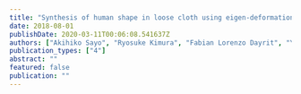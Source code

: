 ```yaml
---
title: "Synthesis of human shape in loose cloth using eigen-deformation"
date: 2018-08-01
publishDate: 2020-03-11T00:06:08.541637Z
authors: ["Akihiko Sayo", "Ryosuke Kimura", "Fabian Lorenzo Dayrit", "Yuta Nakashima", "Hiroshi Kawasaki", "Ambrosio Blanco", "Katsushi Ikeuchi"]
publication_types: ["4"]
abstract: ""
featured: false
publication: ""
---
```


